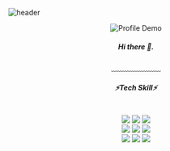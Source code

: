 


![header](https://capsule-render.vercel.app/api?type=waving&&color=gradient&height=120&section=header&fontSize=100)

<div align = "center">

  ![Profile Demo](https://tech-orbit.wontory.dev/api?title=oals&tech=Spring%20Boot,Flutter&size=300)
 
  <h5>
   Hi there 👋.<br/>
  </h5>
  
  ﹏﹏﹏﹏﹏﹏﹏
  <br/>
 
 <h5>⚡Tech Skill⚡</h5>
 <br/>
  
 <img src="https://img.shields.io/badge/Flutter-02569B?style=flat-square&logo=flutter&logoColor=white"/>
 
 <img src="https://img.shields.io/badge/Spring Boot-6DB33F?style=flat-square&logo=Spring&logoColor=white"/>
 <img src="https://img.shields.io/badge/java-007396?style=flat-square&logo=Java&logoColor=white"/>
  <br/>
 <img src="https://img.shields.io/badge/angular.js-DD0031?style=flat-square&logo=angular&logoColor=white"/>
 
 
 <img src="https://img.shields.io/badge/MariaDB-003545?style=flat-square&logo=mariaDB&logoColor=white"/>
 <img src="https://img.shields.io/badge/MySQL-4479A1?style=flat-square&logo=MySQL&logoColor=white"/>
  <br/>
 <img src="https://img.shields.io/badge/Bootstrapap-7952B3?style=flat-square&logo=bootstrap&logoColor=white"/>
 
 <img src="https://img.shields.io/badge/Visual%20Studio%20Code-007ACC?style=flat-square&logo=VisualStudioCode&logoColor=white"/>
 <img src="https://img.shields.io/badge/IntelliJ%20IDEA-000000?style=flat-square&logo=IntelliJ%20IDEA&logoColor=white"/>
 
  <br/>
 

</div>


<!--
**oals/oals** is a ✨ _special_ ✨ repository because its `README.md` (this file) appears on your GitHub profile.

Here are some ideas to get you started:

- 🔭 I’m currently working on ...
- 🌱 I’m currently learning ...
- 👯 I’m looking to collaborate on ...
- 🤔 I’m looking for help with ...
- 💬 Ask me about ...
- 📫 How to reach me: ...
- 😄 Pronouns: ...
- ⚡ Fun fact: ...
-->
